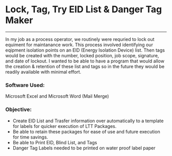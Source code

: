 # Lock, Tag, Try EID List & Danger Tag Maker
----
In my job as a process operator, we routinely were requried to lock out equiment for maintanance work. This process involved identifying our eqipment isolation points on an EID (Energy Isolation Device) list. Then tags would be created with the number, locked position, job scope, signature, and date of lockout. I wanted to be able to have a program that would allow the creation & retention of these list and tags so in the future they would be readily available with minimal effort. 

### Software Used:
Microsoft Excel and Microsoft Word (Mail Merge)

### Objective:
- Create EID List and Trasfer information over automatically to a template for labels for quicker execution of LTT Packages.
- Be able to retain these packages for ease of use and future execution for time savings. 
- Be able to Print EID, Blind List, and Tags
- Danger Tag Labels needed to be printed on water proof label paper
